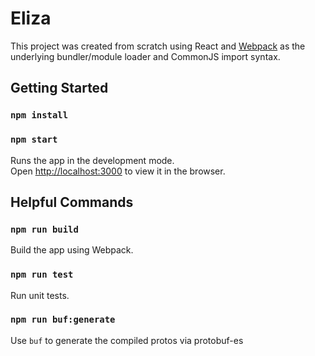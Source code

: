 # Eliza

This project was created from scratch using React and [Webpack](https://webpack.js.org) as the underlying bundler/module loader and CommonJS import syntax.

## Getting Started

### `npm install`
### `npm start`

Runs the app in the development mode.\
Open [http://localhost:3000](http://localhost:3000) to view it in the browser.

## Helpful Commands

### `npm run build`

Build the app using Webpack.

### `npm run test`

Run unit tests.

### `npm run buf:generate`

Use `buf` to generate the compiled protos via protobuf-es

